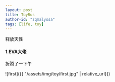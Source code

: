 ```yaml
---
layout: post
title: ToyRus
author-id: "zqmalyssa"
tags: [life, toy]
---
```


释放天性

#### 1.EVA大佬

折腾了一下午

![first]({{ "/assets/img/toy/first.jpg" | relative_url}})
